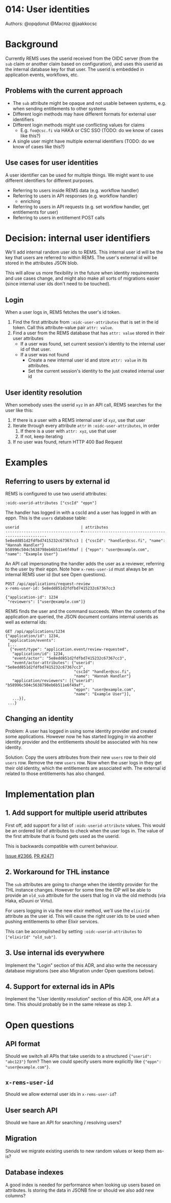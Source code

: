 # 014: User identities

Authors: @opqdonut @Macroz @jaakkocsc

# Background

Currently REMS uses the userid received from the OIDC server (from the
`sub` claim or another claim based on configuration), and uses this
userid as the internal database key for that user. The userid is
embedded in application events, workflows, etc.

## Problems with the current approach

- The `sub` attribute might be opaque and not usable between systems, e.g. when sending entitlements to other systems
- Different login methods may have different formats for external user identifiers
- Different login methods might use conflicting values for claims
  - E.g. `foo@csc.fi` via HAKA or CSC SSO (TODO: do we know of cases like this?)
- A single user might have multiple external identifiers (TODO: do we know of cases like this?)

## Use cases for user identities

A user identifier can be used for multiple things. We might want to
use different identifiers for different purposes.

- Referring to users inside REMS data (e.g. workflow handler)
- Referring to users in API responses (e.g. workflow handler)
  - enriching
- Referring to users in API requests (e.g. set workflow handler, get entitlements for user)
- Referring to users in entitlement POST calls

# Decision: internal user identifiers

We'll add internal random user ids to REMS. This internal user id will
be the key that users are referred to within REMS. The user's external
id will be stored in the attributes JSON blob.

This will allow us more flexibility in the future when identity
requirements and use cases change, and might also make all sorts of
migrations easier (since internal user ids don't need to be touched).

## Login

When a user logs in, REMS fetches the user's id token.

1. Find the first attribute from `:oidc-user-attributes` that is set in the id token. Call this attribute-value pair `attr: value`.
2. Find a user from the REMS database that has `attr: value` stored in their user attributes
   - If a user was found, set current session's identity to the internal user id of that user.
   - If a user was not found
     - Create a new internal user id and store `attr: value` in its attributes.
     - Set the current session's identity to the just created internal user id

## User identity resolution

When somebody uses the userid `xyz` in an API call, REMS searches for the user like this:

1. If there is a user with a REMS internal user id `xyz`, use that user
2. Iterate through every attribute `attr` in `:oidc-user-attributes`, in order
   1. If there is a user with `attr: xyz`, use that user
   2. If not, keep iterating
3. If no user was found, return HTTP 400 Bad Request

# Examples

## Referring to users by external id

REMS is configured to use two userid attributes:

```
:oidc-userid-attributes ["cscId" "eppn"]
```

The handler has logged in with a cscId and a user has logged in with
an eppn. This is the `users` database table:

```
userid                           | attributes
---------------------------------+------------------------------------------------------
5e8edd851d2fdfbd7415232c67367cc3 | {"cscId": "handler@csc.fi", "name": "Hannah Handler"}
b58996c504c5638798eb6b511e6f49af | {"eppn": "user@example.com", "name": "Example User"}
```

An API call impersonating the handler adds the user as a reviewer,
referring to the user by their eppn. Note how `x-rems-user-id` must
always be an internal REMS user id (but see Open questions).

```
POST /api/applications/request-review
x-rems-user-id: 5e8edd851d2fdfbd7415232c67367cc3

{"application-id": 1234
 "reviewers": ["user@example.com"]}
```

REMS finds the user and the command succeeds. When the contents of the
application are queried, the JSON document contains internal userids
as well as external ids:

```
GET /api/applications/1234
{"application/id": 1234,
 "application/events":
 [...
  {"event/type": "application.event/review-requested",
   "application/id": 1234,
   "event/actor": "5e8edd851d2fdfbd7415232c67367cc3",
   "event/actor-attributes": {"userid": "5e8edd851d2fdfbd7415232c67367cc3",
                              "cscId" "handler@csc.fi",
                              "name": "Hannah Handler"}
   "application/reviewers": [{"userid": "b58996c504c5638798eb6b511e6f49af",
                              "eppn": "user@example.com",
                              "name": "Example User"}],
   ...}],
 ...}
```

## Changing an identity

Problem: A user has logged in using some identity provider and created
some applications. However now he has started logging in via another
identity provider and the entitlements should be associated with his
new identity.

Solution: Copy the users attributes from their new `users` row to
their old `users` row. Remove the new `users` row. Now when the user
logs in they get their old identity, which the entitlements are
associated with. The external id related to those entitlements has
also changed.

# Implementation plan

## 1. Add support for multiple userid attributes

First off, add support for a list of `:oidc-userid-attribute` values.
This would be an ordered list of attributes to check when the user
logs in. The value of the first attribute that is found gets used as
the userid.

This is backwards compatible with current behaviour.

[Issue #2366](https://github.com/CSCfi/rems/issues/2366),
[PR #2471](https://github.com/CSCfi/rems/pull/2471)

## 2. Workaround for THL instance

The `sub` attributes are going to change when the identity provider
for the THL instance changes. However for some time the IDP will be
able to provide an `old_sub` attribute for the users that log in via
the old methods (via Haka, eDuuni or Virtu).

For users logging in via the new elixir method, we'll use the
`elixirId` attribute as the user id. This will cause the right user
ids to be used when pushing entitlements to other Elixir services.

This can be accomplished by setting `:oidc-userid-attributes` to `["elixirId" "old_sub"]`.

## 3. Use internal ids everywhere

Implement the "Login" section of this ADR, and also write the
necessary database migrations (see also Migration under Open questions
below).

## 4. Support for external ids in APIs

Implement the "User identity resolution" section of this ADR, one API
at a time. This should probably be in the same release as step 3.

# Open questions

## API format

Should we switch all APIs that take userids to a structured
`{"userid": "abc123"}` form? Then we could specify users more
explicitly like `{"eppn": "user@example.com"}`.

## `x-rems-user-id`

Should we allow external user ids in `x-rems-user-id`?

## User search API

Should we have an API for searching / resolving users?

## Migration

Should we migrate existing userids to new random values or keep them
as-is?

## Database indexes

A good index is needed for performance when looking up users based on
attributes. Is storing the data in JSONB fine or should we also add
new columns?
